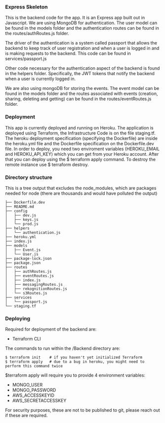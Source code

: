 ### Express Skeleton

This is the backend code for the app. It is an Express app built out in Javascript.
We are using MongoDB for authentication. The user model can be found in the models
folder and the authentication routes can be found in the routes/authRoutes.js folder.

The driver of the authentication is a system called passport that allows the backend
to keep track of user registration and when a user is logged in and is making
requests to the backend. This code can be found in services/passport.js

Other code necessary for the authentication aspect of the backend is found in the
helpers folder. Specifically, the JWT tokens that notify the backend when a
user is currently logged in.

We are also using mongoDB for storing the events. The event model can be found
in the models folder and the routes associated with events (creation, sharing,
deleting and getting) can be found in the routes/eventRoutes.js folder.

### Deployment

This app is currently deployed and running on Heroku. The application is deployed using Terraform, the Infrastructure Code is on the file staging.tf. The heroku deployment specification (specifying the Dockerfile) are inside the heroku.yml file and the Dockerfile specification on the Dockerfile.dev file. In order to deploy, you need two enviroment variables (HEROKU_EMAIL and HEROKU_API_KEY) which you can get from your Heroku account. After that you can deploy using the $ terraform apply command. To destroy the remote instance use $ terraform destroy.

### Directory structure
This is a tree output that excludes the node_modules, which are packages needed for node (there are thousands and would have polluted the output)
```
├── Dockerfile.dev
├── README.md
├── config
│   ├── dev.js
│   ├── keys.js
│   └── prod.js
├── helpers
│   └── authentication.js
├── heroku.yml
├── index.js
├── models
│   ├── Event.js
│   └── User.js
├── package-lock.json
├── package.json
├── routes
│   ├── authRoutes.js
│   ├── eventRoutes.js
│   ├── index.js
│   ├── messagingRoutes.js
│   ├── rekognitionRoutes.js
│   └── s3Routes.js
├── services
│   └── passport.js
└── staging.tf
```

### Deploying

Required for deployment of the backend are:
 - Terraform CLI

The commands to run within the /Backend directory are:

```
$ terraform init    # if you haven't yet initialized Terraform
$ terraform apply   # due to a bug in heroku, you might need to perform this command twice
```

$terraform apply will require you to provide 4 environment variables:

 - MONGO_USER
 - MONGO_PASSWORD
 - AWS_ACCESSKEYID
 - AWS_SECRETACCESSKEY

 For security purposes, these are not to be published to git, please reach out if these are required.
